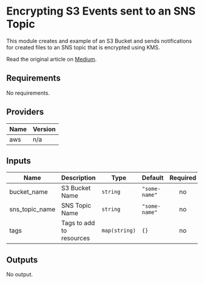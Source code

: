 # Encrypting S3 Events sent to an SNS Topic

This module creates and example of an S3 Bucket and sends notifications for created files to 
an SNS topic that is encrypted using KMS.

Read the original article on [Medium](https://medium.com/@ilia.lazebnik/publishing-s3-events-to-sns-securely-using-terraform-fe6d118e40ed).

<!-- BEGINNING OF PRE-COMMIT-TERRAFORM DOCS HOOK -->
## Requirements

No requirements.

## Providers

| Name | Version |
|------|---------|
| aws | n/a |

## Inputs

| Name | Description | Type | Default | Required |
|------|-------------|------|---------|:--------:|
| bucket\_name | S3 Bucket Name | `string` | `"some-name"` | no |
| sns\_topic\_name | SNS Topic Name | `string` | `"some-name"` | no |
| tags | Tags to add to resources | `map(string)` | `{}` | no |

## Outputs

No output.

<!-- END OF PRE-COMMIT-TERRAFORM DOCS HOOK -->